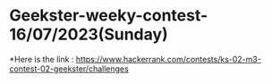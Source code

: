# Geekster-weeky-contest-16/07/2023(Sunday)
*Here is the link : https://www.hackerrank.com/contests/ks-02-m3-contest-02-geekster/challenges
